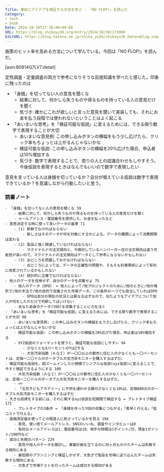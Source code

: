 ```yaml
---
Title: 事前にアイデアを検証する方法を学ぶ - 「NO FLOP!」を読んだ
Category:
- tech
- book
Date: 2024-10-30T17:30:00+09:00
URL: https://blog.shibayu36.org/entry/2024/10/30/173000
EditURL: https://blog.hatena.ne.jp/shiba_yu36/shibayu36.hatenablog.com/atom/entry/6802418398300043215
---
```


施策のヒット率を高める方法について学んでいる。今回は「NO FLOP!」を読んだ。

[asin:B0814Q7LV7:detail]

定性調査・定量調査の両方で参考になりそうな前提知識を学べたと感じた。印象に残ったのは

- 「身銭」を切ってない人の意見を聞くな
    - 結果に対して、何かしら失うものや得るものを持っている人の意見だけを聞く
    - 気づき: 確かにこれが欲しいと言った意見を聞いて実装しても、それにお金を払う段階では使われないということはよく起こる
- 「あいまいな思考」を「検証可能な仮説」に変えるためには、できる限り数字で表現することが大切
    - あいまいな意見例: この申し込みボタンの横幅をもう少し広げたら、クリック率もちょっとは上がるんじゃないかな
    - 検証可能な仮説: この申し込みボタンの横幅を20%広げた場合、申込者は10%増加する
    - 気づき: 数字で表現することで、周りの人との認識合わせもしやすそう。今後仮説を表現するときはなんでもいいので数字で表現したい

意見を言っている人は身銭を切っているか？自分が唱えている仮説は数字で表現できているか？を意識しながら行動したいと思う。

### 読書ノート
```
- 「身銭」を切ってない人の意見を聞くな 59
	- 結果に対して、何かしら失うものや得るものを持っている人の意見だけを聞く
	- メールアドレス・電話番号を提供した、お金を払ったなど
- 意思決定する時に使って良いデータの基準 71
	- (1) 新鮮でなければならない
		- 新しさはそのデータが何を対象にするかによる。データの種類によって消費期限は変わる
	- (2) 製品と強く関連していなければならない
		- マクドナルドの注文傾向と、今検討しているハンバーガー店の注文傾向は違う可能性が高いので、マクドナルドの注文傾向はデータとして参考にならないかもしれない
	- (3) 出どころを把握しておかなければならない
		- 出どころによっては、データの正確性の問題や、そもそも利害関係によって有利に改変されているかもしれない
	- (4) 統計的に正確でなければならない
- 他人のデータを信用せず、自分のデータを収集せよ 75
	- 他人のデータ（OPD） = 他人によって/他プロジェクトのために/他のときに/他の場所で/他の手法で/他の目的で収集された市場データ。この条件の一つでも該当していればOPD
		- OPDは自分の現在の状況とは異なるはずなので、似たようなアイデアについて他人が何をしたかだけで判断してはいけない
	- あなた自身のデータ(YOD)を収集することに力を注ぐ
- 「あいまいな思考」を「検証可能な仮説」に変えるためには、できる限り数字で表現することが大切 90
	- あいまいな意見例: この申し込みボタンの横幅をもう少し広げたら、クリック率もちょっとは上がるんじゃないかな
	- 検証可能な仮説: この申し込みボタンの横幅を20%広げた場合、申込者は10%増加する
	- XYZ仮説のフォーマットを使うと、検証可能な仮説にしやすい 94
		- 少なくともXパーセントのYはZする
		- 大気汚染指数（ＡＱＩ）が一〇〇以上の都市に住む人の少なくとも一〇パーセントは、定価一二〇ドルのポータブル大気汚染モニターを購入するはずだ。
- 検証可能な仮説を、超ズームインした小規模でシンプルな仮説(xyz仮説)に変えることで、今すぐ検証できるようにする 100
	- 大気汚染指数（ＡＱＩ）が一〇〇以上の都市に住む人の少なくとも一〇パーセントは、定価一二〇ドルのポータブル大気汚染モニターを購入するはずだ。
	- =>
	- 「北京子どもアカデミー」に子供を通わせる親の少なくとも10%は、定価800元のポータブル大気汚染モニターを購入するはずだ
- 大きな投資をする前には、それに関するxyz仮説を短期間で検証する = プレトタイプ検証 172
	- プレトタイプの3条件 = 「身銭を伴ったYODの収集につながる」「素早く行える」「低コストで行える」
- 身銭測定器を使ってどの程度人に刺さっているかを見る 194
	- 意見、使い捨てメールアドレス、SNSのいいね、調査やインタビューは0
	- 有効なメールアドレスは1、電話番号は10、相手の時間は1ポイント/分、現金1ポイント/100円など
- 成功と失敗のパターン 229
	- 意見や他人のデータを検討し、事業計画を立てるのに何ヶ月もかけたチームは失敗する傾向にある
	- 最低限のプランニングと検証しかせず、大急ぎで製品を市場に送り込んだチームは失敗する傾向にある
	- 大急ぎで市場テストを行ったチームは成功する傾向がある
```

